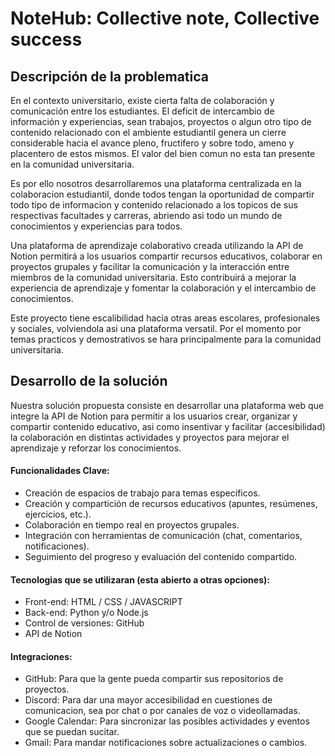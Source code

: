 <h1> NoteHub: Collective note, Collective success </h1>

<h2> Descripción de la problematica </h2>

<p>
En el contexto universitario, existe cierta falta de colaboración y comunicación entre los estudiantes. El deficit de intercambio de información y experiencias, sean trabajos, proyectos o algun otro tipo de contenido relacionado con el ambiente estudiantil genera un cierre considerable hacia el avance pleno, fructifero y sobre todo, ameno y placentero de estos mismos. El valor del bien comun no esta tan presente en la comunidad universitaria. 
</p>

<p>
Es por ello nosotros desarrollaremos una plataforma centralizada en la colaboracion estudiantil, donde todos tengan la oportunidad de compartir todo tipo de informacion y contenido relacionado a los topicos de sus respectivas facultades y carreras, abriendo asi todo un mundo de conocimientos y experiencias para todos.
</p>

<p>
Una plataforma de aprendizaje colaborativo creada utilizando la API de Notion permitirá a los usuarios compartir recursos educativos, colaborar en proyectos grupales y facilitar la comunicación y la interacción entre miembros de la comunidad universitaria. Esto contribuirá a mejorar la experiencia de aprendizaje y fomentar la colaboración y el intercambio de conocimientos.
</p>

<p>
Este proyecto tiene escalibilidad hacia otras areas escolares, profesionales y sociales, volviendola asi una plataforma versatil. Por el momento por temas practicos y demostrativos se hara principalmente para la comunidad universitaria.
</p>

<h2> Desarrollo de la solución </h2>

<p>
Nuestra solución propuesta consiste en desarrollar una plataforma web que integre la API de Notion para permitir a los usuarios crear, organizar y compartir contenido educativo, asi como insentivar y facilitar (accesibilidad) la colaboración en distintas actividades y proyectos para mejorar el aprendizaje y reforzar los conocimientos.
</p>

<h4> Funcionalidades Clave: </h4>

- Creación de espacios de trabajo para temas específicos.
- Creación y compartición de recursos educativos (apuntes, resúmenes, ejercicios, etc.).
- Colaboración en tiempo real en proyectos grupales.
- Integración con herramientas de comunicación (chat, comentarios, notificaciones).
- Seguimiento del progreso y evaluación del contenido compartido.

<h4> Tecnologias que se utilizaran (esta abierto a otras opciones): </h4>

- Front-end: HTML / CSS / JAVASCRIPT
- Back-end: Python y/o Node.js
- Control de versiones: GitHub
- API de Notion

<h4> Integraciones: </h4>

- GitHub: Para que la gente pueda compartir sus repositorios de proyectos.
- Discord: Para dar una mayor accesibilidad en cuestiones de comunicacion, sea por chat o por canales de voz o videollamadas.
- Google Calendar: Para sincronizar las posibles actividades y eventos que se puedan sucitar.
- Gmail: Para mandar notificaciones sobre actualizaciones o cambios.


